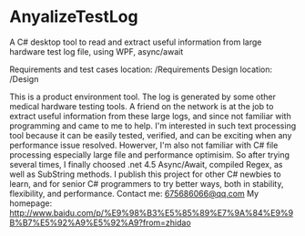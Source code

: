 # AnyalizeTestLog
A C# desktop tool to read and extract useful information from large hardware test log file, using WPF, async/await 

Requirements and test cases location: /Requirements
Design location: /Design

This is a product environment tool. The log is generated by some other medical hardware testing tools.
A friend on the network is at the job to extract useful information from these large logs, 
and since not familiar with programming and came to me to help.
I'm interested in such text processing tool because it can be easily tested, verified, and can be exciting when
any performance issue resolved.
Howerver, I'm also not familiar with C# file processing especially large file and performance optimisim.
So after trying several times, I finally choosed .net 4.5 Async/Await, compiled Regex, as well as SubString methods.
I publish this project for other C# newbies to learn, and for senior C# programmers to try better ways,
both in stability, flexibility, and performance.
Contact me: 675686066@qq.com
My homepage: http://www.baidu.com/p/%E9%98%B3%E5%85%89%E7%9A%84%E9%9B%B7%E5%92%A9%E5%92%A9?from=zhidao
